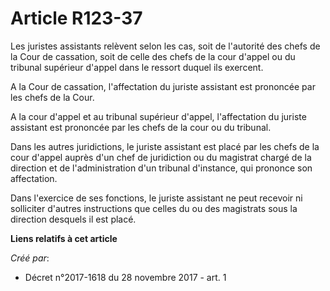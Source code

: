 # Article R123-37

Les juristes assistants relèvent selon les cas, soit de l'autorité des chefs de la Cour de cassation, soit de celle des chefs
de la cour d'appel ou du tribunal supérieur d'appel dans le ressort duquel ils exercent.

A la Cour de cassation, l'affectation du juriste assistant est prononcée par les chefs de la Cour.

A la cour d'appel et au tribunal supérieur d'appel, l'affectation du juriste assistant est prononcée par les chefs de la cour
ou du tribunal.

Dans les autres juridictions, le juriste assistant est placé par les chefs de la cour d'appel auprès d'un chef de juridiction
ou du magistrat chargé de la direction et de l'administration d'un tribunal d'instance, qui prononce son affectation.

Dans l'exercice de ses fonctions, le juriste assistant ne peut recevoir ni solliciter d'autres instructions que celles du ou
des magistrats sous la direction desquels il est placé.

**Liens relatifs à cet article**

_Créé par_:

  - Décret n°2017-1618 du 28 novembre 2017 - art. 1
